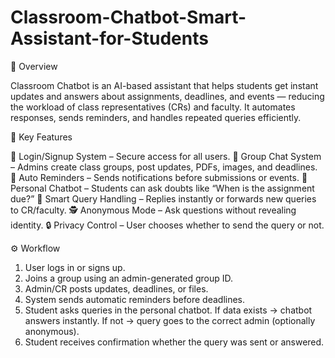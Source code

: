 # Classroom-Chatbot-Smart-Assistant-for-Students

🧠 Overview

Classroom Chatbot is an AI-based assistant that helps students get instant updates and answers about assignments, deadlines, and events — reducing the workload of class representatives (CRs) and faculty. It automates responses, sends reminders, and handles repeated queries efficiently.

🌟 Key Features

🔐 Login/Signup System – Secure access for all users.
👥 Group Chat System – Admins create class groups, post updates, PDFs, images, and deadlines.
🔔 Auto Reminders – Sends notifications before submissions or events.
💬 Personal Chatbot – Students can ask doubts like “When is the assignment due?”
🧭 Smart Query Handling – Replies instantly or forwards new queries to CR/faculty.
🕵 Anonymous Mode – Ask questions without revealing identity.
🔒 Privacy Control – User chooses whether to send the query or not.

⚙ Workflow

1. User logs in or signs up.
2. Joins a group using an admin-generated group ID.
3. Admin/CR posts updates, deadlines, or files.
4. System sends automatic reminders before deadlines.
5. Student asks queries in the personal chatbot.
    If data exists → chatbot answers instantly.
    If not → query goes to the correct admin (optionally anonymous).
6. Student receives confirmation whether the query was sent or answered.






